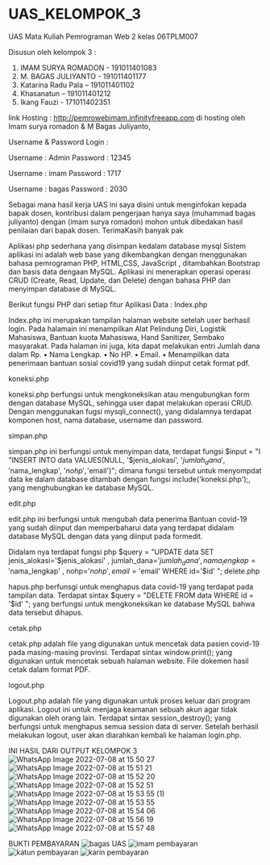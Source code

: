# UAS_KELOMPOK_3
UAS Mata Kuliah Pemrograman Web 2 
kelas 06TPLM007

Disusun oleh kelompok 3 :

1. IMAM SURYA ROMADON - 191011401083
2. M. BAGAS JULIYANTO - 191011401177
3. Katarina Radu Pala – 191011401102
4. Khasanatun – 191011401212
5. Ikang Fauzi - 171011402351


link Hosting :	http://pemrowebimam.infinityfreeapp.com di hosting oleh Imam surya romadon & M Bagas Juliyanto,

Username & Password Login :

   Username : Admin
   Password : 12345
   
   Username : imam
   Password : 1717
   
   Username : bagas
   Password : 2030


Sebagai mana hasil kerja UAS ini saya disini untuk menginfokan kepada bapak dosen, kontribusi dalam pengerjaan hanya saya (muhammad bagas juliyanto) dengan (imam surya romadon) mohon untuk dibedakan hasil penilaian dari bapak dosen. 
TerimaKasih banyak pak

Aplikasi php sederhana yang disimpan kedalam database mysql
Sistem aplikasi ini adalah web base yang dikembangkan dengan menggunakan bahasa pemrograman PHP, HTML,CSS, JavaScript , ditambahkan  Bootstrap dan basis data dengaan MySQL. 
Aplikasi ini menerapkan operasi operasi CRUD (Create, Read, Update, dan Delete) dengan bahasa PHP dan menyimpan database di MySQL.

Berikut fungsi PHP dari setiap fitur Aplikasi Data :
Index.php

Index.php ini merupakan tampilan halaman website setelah user berhasil login. Pada halamain ini menampilkan Alat Pelindung Diri, Logistik Mahasiswa, Bantuan kuota Mahasiswa, Hand Sanitizer, Sembako masyarakat. Pada halaman ini juga, kita dapat melakukan entri Jumlah dana dalam Rp.
• Nama Lengkap.
• No HP.
• Email.
• Menampilkan data penerimaan bantuan sosial covid19 yang sudah diinput cetak format pdf.

koneksi.php

koneksi.php berfungsi untuk mengkoneksikan atau mengubungkan form dengan database MySQL, 
sehingga user dapat melakukan operasi CRUD. Dengan menggunakan fugsi mysqli_connect(), yang didalamnya terdapat komponen host, nama database, username dan password.

simpan.php
 
simpan.php ini berfungsi untuk menyimpan data, terdapat fungsi $input = "I "INSERT INTO data VALUES(NULL, '$jenis_alokasi', '$jumlah_dana', '$nama_lengkap', '$nohp', '$email')"; dimana fungsi tersebut untuk menyompdat data ke dalam database ditambah dengan fungsi  include('koneksi.php');, yang menghubungkan ke database MySQL.

edit.php
 
edit.php ini berfungsi untuk mengubah data penerima Bantuan covid-19 yang sudah diinput dan memperbaharui data yang terdapat didalam database MySQL dengan data yang diinput pada formedit. 
 
Didalam nya terdapat fungsi php $query = "UPDATE data SET jenis_alokasi='$jenis_alokasi' , jumlah_dana='$jumlah_dana' , nama_lengkap='$nama_lengkap' , nohp='$nohp', email='$email' WHERE id='$id' ";
delete.php
 
hapus.php berfunsgi untuk menghapus data covid-19 yang terdapat pada tampilan data. Terdapat sintax $query = "DELETE FROM data WHERE id = '$id' "; yang berfungsi untuk mengkoneksikan ke database MySQL bahwa data tersebut dihapus.

cetak.php
 
cetak.php adalah file yang digunakan untuk mencetak data pasien covid-19 pada masing-masing provinsi. Terdapat sintax window.print(); yang digunakan untuk mencetak sebuah halaman website. File dokemen hasil cetak dalam format PDF.

logout.php
 
Logout.php adalah file yang digunakan untuk proses keluar dari program aplikasi. Logout ini untuk menjaga keamanan sebuah akun agar tidak digunakan oleh orang lain. Terdapat sintax session_destroy(); yang berfungsi untuk  menghapus semua session data di server. 
Setelah berhasil melakukan logout, user akan diarahkan kembali ke halaman login.php.


INI HASIL DARI OUTPUT KELOMPOK 3 
![WhatsApp Image 2022-07-08 at 15 50 27](https://user-images.githubusercontent.com/103942647/177962866-638981bf-37f2-4d03-9b4d-09ea40336b7f.jpeg)
![WhatsApp Image 2022-07-08 at 15 51 21](https://user-images.githubusercontent.com/103942647/177962877-21d79d69-219c-4197-a6e7-15cac5def4a9.jpeg)
![WhatsApp Image 2022-07-08 at 15 52 20](https://user-images.githubusercontent.com/103942647/177962881-0d29060a-8c57-45c8-8f23-581e6c4f0429.jpeg)
![WhatsApp Image 2022-07-08 at 15 52 51](https://user-images.githubusercontent.com/103942647/177962885-70ede979-eef9-4818-9c1c-3a1b0522a056.jpeg)
![WhatsApp Image 2022-07-08 at 15 53 55 (1)](https://user-images.githubusercontent.com/103942647/177962888-c24f33f0-1021-4fb0-9f20-7d1e53a4aa8d.jpeg)
![WhatsApp Image 2022-07-08 at 15 53 55](https://user-images.githubusercontent.com/103942647/177962892-921a6eb9-7f65-49fd-a454-50046f0627c5.jpeg)
![WhatsApp Image 2022-07-08 at 15 54 06](https://user-images.githubusercontent.com/103942647/177962897-96e6787e-301f-4a52-9a07-eceed891014d.jpeg)
![WhatsApp Image 2022-07-08 at 15 56 19](https://user-images.githubusercontent.com/103942647/177962902-33602be8-d395-46ef-8f9c-2d2daac0c794.jpeg)
![WhatsApp Image 2022-07-08 at 15 57 48](https://user-images.githubusercontent.com/103942647/177962909-520f1c89-9d79-43e0-8cc9-8bd9ce96465a.jpeg)



BUKTI PEMBAYARAN
![bagas UAS](https://user-images.githubusercontent.com/103942647/177918729-0391f005-4103-4983-9b2e-0658d15adb09.png)
![imam pembayaran](https://user-images.githubusercontent.com/103942647/177918734-5aa337fc-df72-4541-a394-e75241a75568.png)
![katun pembayaran](https://user-images.githubusercontent.com/103942647/177918724-13258909-25eb-468d-a97d-6217259c40b2.jpg)
![karin pembayaran](https://user-images.githubusercontent.com/103942647/177918736-4be47483-f8ec-4113-a079-843b480b5f6b.jpg)



